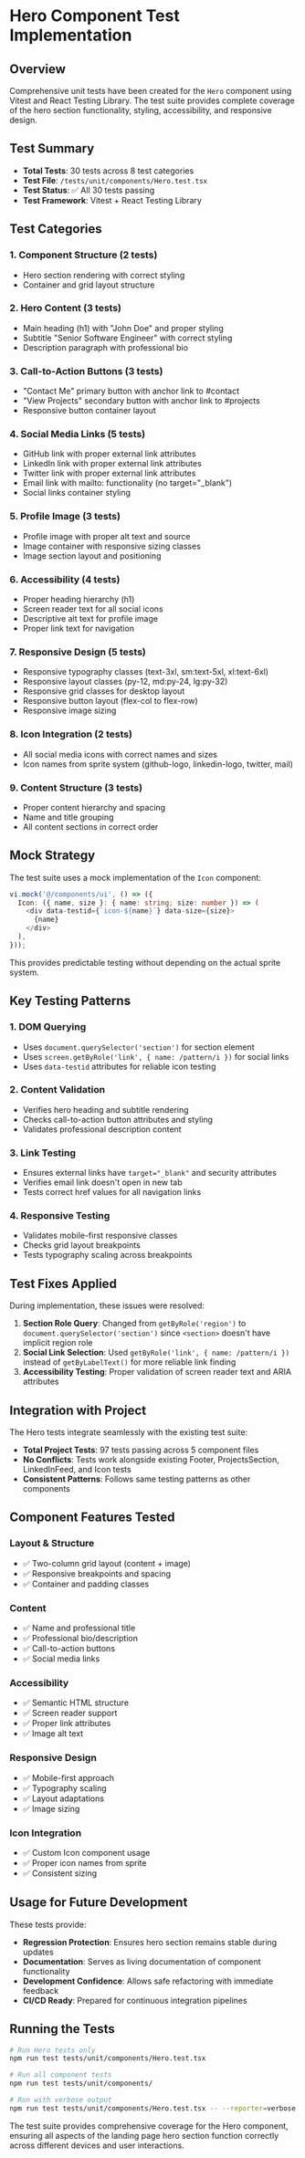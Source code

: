 # Hero Component Test Implementation

## Overview

Comprehensive unit tests have been created for the `Hero` component using Vitest and React Testing Library. The test suite provides complete coverage of the hero section functionality, styling, accessibility, and responsive design.

## Test Summary

- **Total Tests**: 30 tests across 8 test categories
- **Test File**: `/tests/unit/components/Hero.test.tsx`
- **Test Status**: ✅ All 30 tests passing
- **Test Framework**: Vitest + React Testing Library

## Test Categories

### 1. Component Structure (2 tests)
- Hero section rendering with correct styling
- Container and grid layout structure

### 2. Hero Content (3 tests)
- Main heading (h1) with "John Doe" and proper styling
- Subtitle "Senior Software Engineer" with correct styling
- Description paragraph with professional bio

### 3. Call-to-Action Buttons (3 tests)
- "Contact Me" primary button with anchor link to #contact
- "View Projects" secondary button with anchor link to #projects
- Responsive button container layout

### 4. Social Media Links (5 tests)
- GitHub link with proper external link attributes
- LinkedIn link with proper external link attributes
- Twitter link with proper external link attributes
- Email link with mailto: functionality (no target="_blank")
- Social links container styling

### 5. Profile Image (3 tests)
- Profile image with proper alt text and source
- Image container with responsive sizing classes
- Image section layout and positioning

### 6. Accessibility (4 tests)
- Proper heading hierarchy (h1)
- Screen reader text for all social icons
- Descriptive alt text for profile image
- Proper link text for navigation

### 7. Responsive Design (5 tests)
- Responsive typography classes (text-3xl, sm:text-5xl, xl:text-6xl)
- Responsive layout classes (py-12, md:py-24, lg:py-32)
- Responsive grid classes for desktop layout
- Responsive button layout (flex-col to flex-row)
- Responsive image sizing

### 8. Icon Integration (2 tests)
- All social media icons with correct names and sizes
- Icon names from sprite system (github-logo, linkedin-logo, twitter, mail)

### 9. Content Structure (3 tests)
- Proper content hierarchy and spacing
- Name and title grouping
- All content sections in correct order

## Mock Strategy

The test suite uses a mock implementation of the `Icon` component:

```typescript
vi.mock('@/components/ui', () => ({
  Icon: ({ name, size }: { name: string; size: number }) => (
    <div data-testid={`icon-${name}`} data-size={size}>
      {name}
    </div>
  ),
}));
```

This provides predictable testing without depending on the actual sprite system.

## Key Testing Patterns

### 1. DOM Querying
- Uses `document.querySelector('section')` for section element
- Uses `screen.getByRole('link', { name: /pattern/i })` for social links
- Uses `data-testid` attributes for reliable icon testing

### 2. Content Validation
- Verifies hero heading and subtitle rendering
- Checks call-to-action button attributes and styling
- Validates professional description content

### 3. Link Testing
- Ensures external links have `target="_blank"` and security attributes
- Verifies email link doesn't open in new tab
- Tests correct href values for all navigation links

### 4. Responsive Testing
- Validates mobile-first responsive classes
- Checks grid layout breakpoints
- Tests typography scaling across breakpoints

## Test Fixes Applied

During implementation, these issues were resolved:

1. **Section Role Query**: Changed from `getByRole('region')` to `document.querySelector('section')` since `<section>` doesn't have implicit region role
2. **Social Link Selection**: Used `getByRole('link', { name: /pattern/i })` instead of `getByLabelText()` for more reliable link finding
3. **Accessibility Testing**: Proper validation of screen reader text and ARIA attributes

## Integration with Project

The Hero tests integrate seamlessly with the existing test suite:
- **Total Project Tests**: 97 tests passing across 5 component files
- **No Conflicts**: Tests work alongside existing Footer, ProjectsSection, LinkedInFeed, and Icon tests
- **Consistent Patterns**: Follows same testing patterns as other components

## Component Features Tested

### Layout & Structure
- ✅ Two-column grid layout (content + image)
- ✅ Responsive breakpoints and spacing
- ✅ Container and padding classes

### Content
- ✅ Name and professional title
- ✅ Professional bio/description
- ✅ Call-to-action buttons
- ✅ Social media links

### Accessibility
- ✅ Semantic HTML structure
- ✅ Screen reader support
- ✅ Proper link attributes
- ✅ Image alt text

### Responsive Design
- ✅ Mobile-first approach
- ✅ Typography scaling
- ✅ Layout adaptations
- ✅ Image sizing

### Icon Integration
- ✅ Custom Icon component usage
- ✅ Proper icon names from sprite
- ✅ Consistent sizing

## Usage for Future Development

These tests provide:
- **Regression Protection**: Ensures hero section remains stable during updates
- **Documentation**: Serves as living documentation of component functionality
- **Development Confidence**: Allows safe refactoring with immediate feedback
- **CI/CD Ready**: Prepared for continuous integration pipelines

## Running the Tests

```bash
# Run Hero tests only
npm run test tests/unit/components/Hero.test.tsx

# Run all component tests
npm run test tests/unit/components/

# Run with verbose output
npm run test tests/unit/components/Hero.test.tsx -- --reporter=verbose
```

The test suite provides comprehensive coverage for the Hero component, ensuring all aspects of the landing page hero section function correctly across different devices and user interactions.